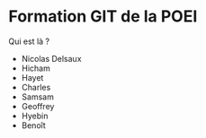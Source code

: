 # Formation GIT de la POEI

Qui est là ?



* Nicolas Delsaux
* Hicham
* Hayet 
* Charles
* Samsam
* Geoffrey
* Hyebin
* Benoît
